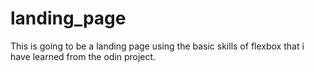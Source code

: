 # landing_page

This is going to be a landing page using the basic skills of flexbox that i have learned from the odin project.